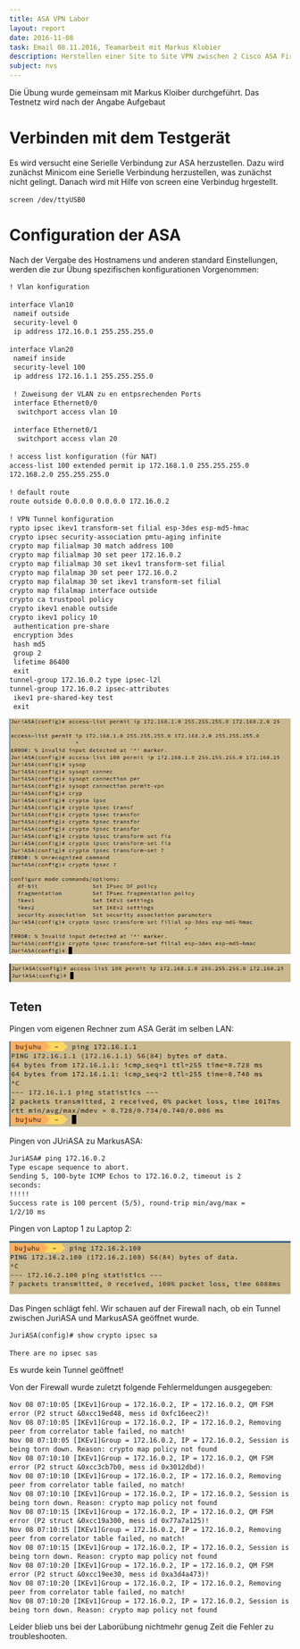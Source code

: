 ```yaml
---
title: ASA VPN Labor
layout: report
date: 2016-11-08
task: Email 08.11.2016, Teamarbeit mit Markus Klobier
description: Herstellen einer Site to Site VPN zwischen 2 Cisco ASA Firewalls
subject: nvs
---
```

Die Übung wurde gemeinsam mit Markus Kloiber durchgeführt.
Das Testnetz wird nach der Angabe Aufgebaut

# Verbinden mit dem Testgerät
Es wird versucht eine Serielle Verbindung zur ASA herzustellen. Dazu wird zunächst Minicom eine Serielle Verbindung herzustellen, was zunächst nicht gelingt. Danach wird mit Hilfe von screen eine Verbindug hrgestellt.

`screen /dev/ttyUSB0`

# Configuration der ASA
Nach der Vergabe des Hostnamens und anderen standard Einstellungen, werden die zur Übung spezifischen konfigurationen Vorgenommen:


```
! Vlan konfiguration

interface Vlan10
 nameif outside
 security-level 0
 ip address 172.16.0.1 255.255.255.0

interface Vlan20
 nameif inside
 security-level 100
 ip address 172.16.1.1 255.255.255.0

 ! Zuweisung der VLAN zu en entpsrechenden Ports
 interface Ethernet0/0
  switchport access vlan 10

 interface Ethernet0/1
  switchport access vlan 20

! access list konfiguration (für NAT)
access-list 100 extended permit ip 172.168.1.0 255.255.255.0 172.168.2.0 255.255.255.0

! default route
route outside 0.0.0.0 0.0.0.0 172.16.0.2

! VPN Tunnel konfiguration
rypto ipsec ikev1 transform-set filial esp-3des esp-md5-hmac
crypto ipsec security-association pmtu-aging infinite
crypto map filialmap 30 match address 100
crypto map filialmap 30 set peer 172.16.0.2
crypto map filialmap 30 set ikev1 transform-set filial
crypto map filalmap 30 set peer 172.16.0.2
crypto map filalmap 30 set ikev1 transform-set filial
crypto map filalmap interface outside
crypto ca trustpool policy
crypto ikev1 enable outside
crypto ikev1 policy 10
 authentication pre-share
 encryption 3des
 hash md5     
 group 2      
 lifetime 86400
 exit
tunnel-group 172.16.0.2 type ipsec-l2l
tunnel-group 172.16.0.2 ipsec-attributes
 ikev1 pre-shared-key test
 exit
```

![](conf.png)

![](20161108_815x53.png)

## Teten

Pingen vom eigenen Rechner zum ASA Gerät im selben LAN:

![](20161108_648x197.png)

Pingen von JUriASA zu MarkusASA:
```
JuriASA# ping 172.16.0.2
Type escape sequence to abort.
Sending 5, 100-byte ICMP Echos to 172.16.0.2, timeout is 2
seconds:
!!!!!
Success rate is 100 percent (5/5), round-trip min/avg/max =
1/2/10 ms
```

Pingen von Laptop 1 zu Laptop 2:

![](20161115_665x125.png)


Das Pingen schlägt fehl. Wir schauen auf der Firewall nach, ob ein Tunnel zwischen JuriASA und MarkusASA geöffnet wurde.

```
JuriASA(config)# show crypto ipsec sa

There are no ipsec sas
```
Es wurde kein Tunnel geöffnet!

Von der Firewall wurde zuletzt folgende Fehlermeldungen ausgegeben:

```
Nov 08 07:10:05 [IKEv1]Group = 172.16.0.2, IP = 172.16.0.2, QM FSM error (P2 struct &0xcc19ed48, mess id 0xfc16eec2)!
Nov 08 07:10:05 [IKEv1]Group = 172.16.0.2, IP = 172.16.0.2, Removing peer from correlator table failed, no match!
Nov 08 07:10:05 [IKEv1]Group = 172.16.0.2, IP = 172.16.0.2, Session is being torn down. Reason: crypto map policy not found
Nov 08 07:10:10 [IKEv1]Group = 172.16.0.2, IP = 172.16.0.2, QM FSM error (P2 struct &0xcc3cb7b0, mess id 0x3012dbd)!
Nov 08 07:10:10 [IKEv1]Group = 172.16.0.2, IP = 172.16.0.2, Removing peer from correlator table failed, no match!
Nov 08 07:10:10 [IKEv1]Group = 172.16.0.2, IP = 172.16.0.2, Session is being torn down. Reason: crypto map policy not found
Nov 08 07:10:15 [IKEv1]Group = 172.16.0.2, IP = 172.16.0.2, QM FSM error (P2 struct &0xcc19a300, mess id 0x77a7a125)!
Nov 08 07:10:15 [IKEv1]Group = 172.16.0.2, IP = 172.16.0.2, Removing peer from correlator table failed, no match!
Nov 08 07:10:15 [IKEv1]Group = 172.16.0.2, IP = 172.16.0.2, Session is being torn down. Reason: crypto map policy not found
Nov 08 07:10:20 [IKEv1]Group = 172.16.0.2, IP = 172.16.0.2, QM FSM error (P2 struct &0xcc19ee30, mess id 0xa3d4a473)!
Nov 08 07:10:20 [IKEv1]Group = 172.16.0.2, IP = 172.16.0.2, Removing peer from correlator table failed, no match!
Nov 08 07:10:20 [IKEv1]Group = 172.16.0.2, IP = 172.16.0.2, Session is being torn down. Reason: crypto map policy not found
```

Leider blieb uns bei der Laborübung nichtmehr genug Zeit die Fehler zu troubleshooten.
